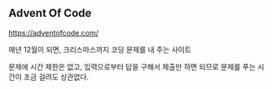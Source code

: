 ## Advent Of Code

https://adventofcode.com/

매년 12월이 되면, 크리스마스까지 코딩 문제를 내 주는 사이트

문제에 시간 제한은 없고, 입력으로부터 답을 구해서 제출만 하면 되므로 문제를 푸는 시간이 조금 걸려도 상관없다.